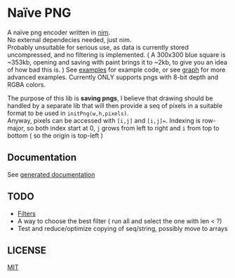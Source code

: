 Naïve PNG
=========

A naïve png encoder written in [nim](https://nim-lang.org).  
No external dependecies needed, just nim.  
Probably unsuitable for serious use, as data is currently stored uncompressed, and no filtering is implemented.
( A 300x300 blue square is ~353kb, opening and saving with paint brings it to ~2kb, to give you an idea of how bad this is. )
See [examples](examples) for example code, or see [graph](https://github.com/stisa/graph) for more advanced examples.
Currently ONLY supports pngs with 8-bit depth and RGBA colors.

The purpose of this lib is **saving pngs**, I believe that drawing should be handled by a separate lib that will
then provide a seq of pixels in a suitable format to be used in `initPng(w,h,pixels)`.  
Anyway, pixels can be accessed with `[i,j]` and `[i,j]=`. Indexing is row-major, so both index start at 0, `j` grows 
from left to right and `i` from top to bottom ( so the origin is top-left )  

Documentation
-------------
See  [generated documentation](http://stisa.space/npng/)

TODO
-----

- [Filters](http://www.libpng.org/pub/png/spec/1.2/PNG-Filters.html)
- A way to choose the best filter ( run all and select the one with len < ?)
- Test and reduce/optimize copying of seq/string, possibly move to arrays


LICENSE
-------
[MIT]()